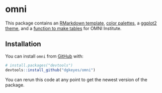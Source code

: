 
# omni

This package contains an [RMarkdown template](articles/rmarkdown.html),
[color palettes](articles/colors.html), a [ggplot2
theme](articles/theme.html), and a [function to make
tables](articles/tables.html) for OMNI Institute.

## Installation

You can install `omni` from [GitHub](https://github.com/) with:

``` r
# install.packages("devtools")
devtools::install_github("dgkeyes/omni")
```

You can rerun this code at any point to get the newest version of the
package.
